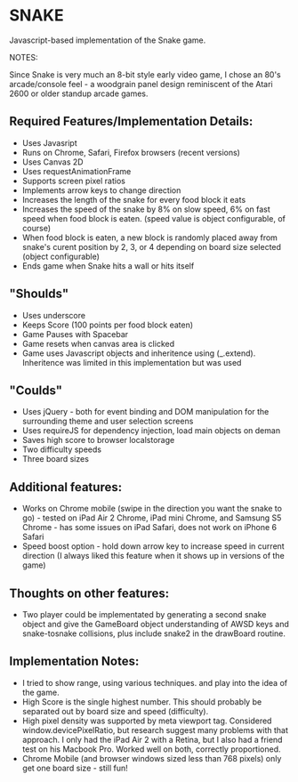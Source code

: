 SNAKE
=====

Javascript-based implementation of the Snake game.

NOTES:

Since Snake is very much an 8-bit style early video game, I chose an 80's arcade/console feel - a woodgrain panel design reminiscent of the Atari 2600 or older standup arcade games.

## Required Features/Implementation Details:

* Uses Javasript
* Runs on Chrome, Safari, Firefox browsers (recent versions)
* Uses Canvas 2D
* Uses requestAnimationFrame
* Supports screen pixel ratios 
* Implements arrow keys to change direction
* Increases the length of the snake for every food block it eats
* Increases the speed of the snake by 8% on slow speed, 6% on fast speed when food block is eaten. (speed value is object configurable, of course)
* When food block is eaten, a new block is randomly placed away from snake's curent position by 2, 3, or 4 depending on board size selected (object configurable)
* Ends game when Snake hits a wall or hits itself

## "Shoulds"
* Uses underscore
* Keeps Score (100 points per food block eaten)
* Game Pauses with Spacebar
* Game resets when canvas area is clicked
* Game uses Javascript objects and inheritence using (_.extend). Inheritence was limited in this implementation but was used

## "Coulds"
* Uses jQuery - both for event binding and DOM manipulation for the surrounding theme and user selection screens
* Uses requireJS for dependency injection, load main objects on deman
* Saves high score to browser localstorage
* Two difficulty speeds
* Three board sizes 

## Additional features:
* Works on Chrome mobile (swipe in the direction you want the snake to go) - tested on iPad Air 2 Chrome, iPad mini Chrome, and Samsung S5 Chrome - has some issues on iPad Safari, does not work on iPhone 6 Safari
* Speed boost option - hold down arrow key to increase speed in current direction (I always liked this feature when it shows up in versions of the game)

## Thoughts on other features:
* Two player could be implementated by generating a second snake object and give the GameBoard object understanding of AWSD keys and snake-tosnake collisions, plus include snake2 in the drawBoard routine.

## Implementation Notes:

* I tried to show range, using various techniques. and play into the idea of the game.  
* High Score is the single highest number.  This should probably be separated out by board size and speed (difficulty).
* High pixel density was supported by meta viewport tag. Considered window.devicePixelRatio, but research suggest many problems with that approach.  I only had the iPad Air 2 with a Retina, but I also had a friend test on his Macbook Pro.  Worked well on both, correctly proportioned.
* Chrome Mobile (and browser windows sized less than 768 pixels) only get one board size - still fun! 
  




